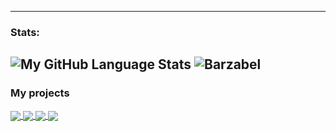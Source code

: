 

-------
### Stats:

![My GitHub Language Stats](https://github-readme-stats.vercel.app/api/top-langs/?username=Barzabel&langs_count=5&theme=blue-green&layout=compact)
<img src="https://github-readme-stats.vercel.app/api?username=Barzabel&show_icons=true&theme=gotham" alt="Barzabel" />
-------

### My projects
<a href="https://github.com/Barzabel/python-project-lvl1">
  <img align="center" src="https://github-readme-stats.vercel.app/api/pin/?username=Barzabel&repo=python-project-lvl1&title_color=ffffff&text_color=c9cacb&icon_color=2bbc8a&bg_color=1d1f21" />
</a> 
<a href="https://github.com/Barzabel/python-project-lvl2">
  <img align="center" src="https://github-readme-stats.vercel.app/api/pin/?username=Barzabel&repo=python-project-lvl2&title_color=ffffff&text_color=c9cacb&icon_color=2bbc8a&bg_color=1d1f21" />
</a>
<a href="https://github.com/Barzabel/python-project-83">
  <img align="center" src="https://github-readme-stats.vercel.app/api/pin/?username=Barzabel&repo=python-project-83&title_color=ffffff&text_color=c9cacb&icon_color=2bbc8a&bg_color=1d1f21" />
</a>
<a href="https://github.com/Barzabel/flask_figlate">
  <img align="center" src="https://github-readme-stats.vercel.app/api/pin/?username=Barzabel&repo=flask_figlate&title_color=ffffff&text_color=c9cacb&icon_color=2bbc8a&bg_color=1d1f21" />
</a> 